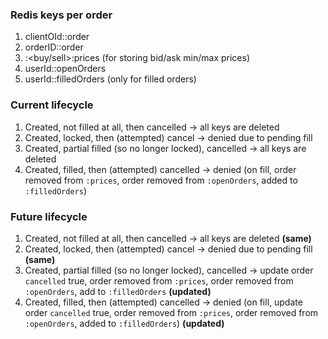 ### Redis keys per order

1. clientOId:<ID>:order
2. orderID:<ID>:order
3. <SYMBOL>:<buy/sell>:prices (for storing bid/ask min/max prices)
4. userId:<ID>:openOrders
5. userId:<ID>:filledOrders (only for filled orders)

### Current lifecycle

1. Created, not filled at all, then cancelled -> all keys are deleted
2. Created, locked, then (attempted) cancel -> denied due to pending fill
3. Created, partial filled (so no longer locked), cancelled -> all keys are deleted
4. Created, filled, then (attempted) cancelled -> denied (on fill, order removed from `:prices`, order removed from `:openOrders`, added to `:filledOrders`)

### Future lifecycle

1. Created, not filled at all, then cancelled -> all keys are deleted **(same)**
2. Created, locked, then (attempted) cancel -> denied due to pending fill **(same)**
3. Created, partial filled (so no longer locked), cancelled -> update order `cancelled` true, order removed from `:prices`, order removed from `:openOrders`, add to `:filledOrders` **(updated)**
4. Created, filled, then (attempted) cancelled -> denied (on fill, update order `cancelled` true, order removed from `:prices`, order removed from `:openOrders`, added to `:filledOrders`) **(updated)**
